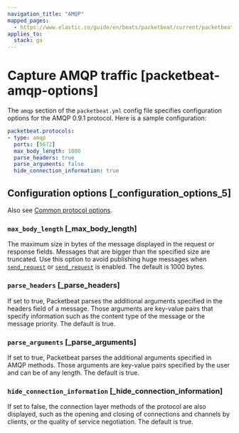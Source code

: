 ```yaml
---
navigation_title: "AMQP"
mapped_pages:
  - https://www.elastic.co/guide/en/beats/packetbeat/current/packetbeat-amqp-options.html
applies_to:
  stack: ga
---
```


# Capture AMQP traffic [packetbeat-amqp-options]


The `amqp` section of the `packetbeat.yml` config file specifies configuration options for the AMQP 0.9.1 protocol. Here is a sample configuration:

```yaml
packetbeat.protocols:
- type: amqp
  ports: [5672]
  max_body_length: 1000
  parse_headers: true
  parse_arguments: false
  hide_connection_information: true
```

## Configuration options [_configuration_options_5]

Also see [Common protocol options](/reference/packetbeat/common-protocol-options.md).

### `max_body_length` [_max_body_length]

The maximum size in bytes of the message displayed in the request or response fields. Messages that are bigger than the specified size are truncated. Use this option to avoid publishing huge messages when [`send_request`](/reference/packetbeat/common-protocol-options.md#send-request-option) or [`send_request`](/reference/packetbeat/common-protocol-options.md#send-request-option) is enabled. The default is 1000 bytes.


### `parse_headers` [_parse_headers]

If set to true, Packetbeat parses the additional arguments specified in the headers field of a message. Those arguments are key-value pairs that specify information such as the content type of the message or the message priority. The default is true.


### `parse_arguments` [_parse_arguments]

If set to true, Packetbeat parses the additional arguments specified in AMQP methods. Those arguments are key-value pairs specified by the user and can be of any length. The default is true.


### `hide_connection_information` [_hide_connection_information]

If set to false, the connection layer methods of the protocol are also displayed, such as the opening and closing of connections and channels by clients, or the quality of service negotiation. The default is true.



